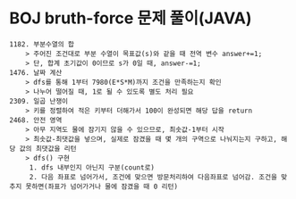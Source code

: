 BOJ bruth-force 문제 풀이(JAVA)
================================================
    1182. 부분수열의 합
        > 주어진 조건대로 부분 수열이 목표값(s)와 같을 때 전역 변수 answer+=1;
        > 단, 합계 초기값이 0이므로 s가 0일 때, answer-=1;
    1476. 날짜 계산
        > dfs를 통해 1부터 7980(E*S*M)까지 조건을 만족하는지 확인
        > 나누어 떨어질 때, 1로 될 수 있도록 별도 처리 필요
    2309. 일곱 난쟁이
        > 키를 정렬하여 적은 키부터 더해가서 100이 완성되면 해당 답을 return
    2468. 안전 영역
        > 아무 지역도 물에 잠기지 않을 수 있으므로, 최솟값-1부터 시작
        > 최솟값-최댓값을 넣으며, 실제로 잠겼을 때 몇 개의 구역으로 나눠지는지 구하고, 해당 값의 최댓값을 리턴
        > dfs() 구현 
         1. dfs 내부인지 아닌지 구분(count로)
         2. 다음 좌표로 넘어가서, 조건에 맞으면 방문처리하여 다음좌표로 넘어감. 조건을 맞추지 못하면(좌표가 넘어가거나 물에 잠겼을 때 0 리턴)


